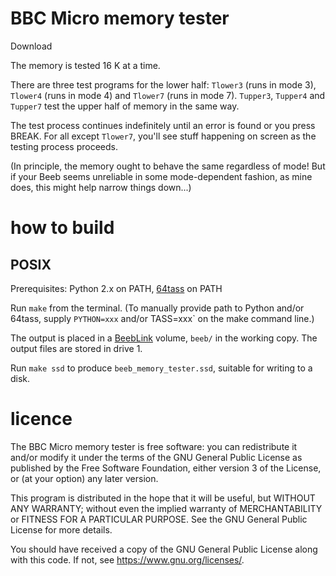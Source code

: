 # BBC Micro memory tester

Download 

The memory is tested 16 K at a time.

There are three test programs for the lower half: `Tlower3` (runs in
mode 3), `Tlower4` (runs in mode 4) and `Tlower7` (runs in mode 7).
`Tupper3`, `Tupper4` and `Tupper7` test the upper half of memory in
the same way.

The test process continues indefinitely until an error is found or you
press BREAK. For all except `Tlower7`, you'll see stuff happening on
screen as the testing process proceeds.

(In principle, the memory ought to behave the same regardless of mode!
But if your Beeb seems unreliable in some mode-dependent fashion, as
mine does, this might help narrow things down...)

# how to build

## POSIX

Prerequisites: Python 2.x on PATH,
[64tass](https://sourceforge.net/projects/tass64/) on PATH

Run `make` from the terminal. (To manually provide path to Python
and/or 64tass, supply `PYTHON=xxx` and/or TASS=xxx` on the make
command line.)

The output is placed in a
[BeebLink](https://github.com/tom-seddon/beeblink) volume, `beeb/` in
the working copy. The output files are stored in drive 1.

Run `make ssd` to produce `beeb_memory_tester.ssd`, suitable for
writing to a disk.

# licence

The BBC Micro memory tester is free software: you can redistribute it
and/or modify it under the terms of the GNU General Public License as
published by the Free Software Foundation, either version 3 of the
License, or (at your option) any later version.

This program is distributed in the hope that it will be useful, but
WITHOUT ANY WARRANTY; without even the implied warranty of
MERCHANTABILITY or FITNESS FOR A PARTICULAR PURPOSE. See the GNU
General Public License for more details.

You should have received a copy of the GNU General Public License
along with this code. If not, see <https://www.gnu.org/licenses/>.
